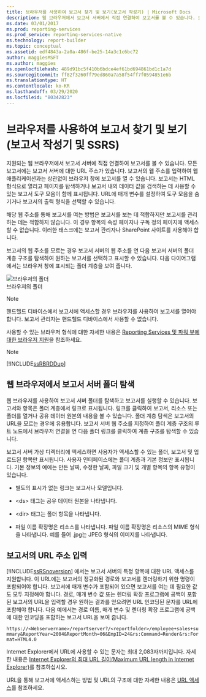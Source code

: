 ```yaml
---
title: 브라우저를 사용하여 보고서 찾기 및 보기(보고서 작성기) | Microsoft Docs
description: 웹 브라우저에서 보고서 서버에서 직접 연결하여 보고서를 볼 수 있습니다. 보고서에는 탐색하고 검색할 수 있는 보고서 도구 모음이 포함되어 있습니다.
ms.date: 03/01/2017
ms.prod: reporting-services
ms.prod_service: reporting-services-native
ms.technology: report-builder
ms.topic: conceptual
ms.assetid: edf4843a-2a0a-486f-be25-14a3c1c6bc72
author: maggiesMSFT
ms.author: maggies
ms.openlocfilehash: 489d91bc5f410b6bdce4ef61bd694861bd1c1a7d
ms.sourcegitcommit: ff82f3260ff79ed860a7a58f54ff7f0594851e6b
ms.translationtype: HT
ms.contentlocale: ko-KR
ms.lasthandoff: 03/29/2020
ms.locfileid: "80342823"
---
```

# <a name="finding-and-viewing-reports-with-a-browser-report-builder-and-ssrs"></a>브라우저를 사용하여 보고서 찾기 및 보기(보고서 작성기 및 SSRS)
  지원되는 웹 브라우저에서 보고서 서버에 직접 연결하여 보고서를 볼 수 있습니다. 모든 보고서에는 보고서 서버에 대한 URL 주소가 있습니다. 보고서의 웹 주소를 입력하여 웹 애플리케이션과는 상관없이 브라우저 창에 보고서를 열 수 있습니다. 보고서는 HTML 형식으로 열리고 페이지를 탐색하거나 보고서 내의 데이터 값을 검색하는 데 사용할 수 있는 보고서 도구 모음이 함께 표시됩니다. URL에 매개 변수를 설정하여 도구 모음을 숨기거나 보고서의 출력 형식을 선택할 수 있습니다.  
  
 해당 웹 주소를 통해 보고서를 여는 방법은 보고서를 보는 데 적합하지만 보고서를 관리하는 데는 적합하지 않습니다. 이 경우 항목의 속성 페이지나 구독 정의 페이지에 액세스할 수 없습니다. 이러한 태스크에는 보고서 관리자나 SharePoint 사이트를 사용해야 합니다.  
  
 보고서의 웹 주소를 모르는 경우 보고서 서버의 웹 주소를 연 다음 보고서 서버의 폴더 계층 구조를 탐색하여 원하는 보고서를 선택하고 표시할 수 있습니다. 다음 다이어그램에서는 브라우저 창에 표시되는 폴더 계층을 보여 줍니다.  
  
 ![브라우저의 폴더](../../reporting-services/report-builder/media/rs-browserfolder.GIF "브라우저의 폴더")  
브라우저의 폴더  
  
> [!NOTE]  
>  핸드헬드 디바이스에서 보고서에 액세스할 경우 브라우저를 사용하여 보고서를 열어야 합니다. 보고서 관리자는 핸드헬드 디바이스에서 사용할 수 없습니다.  
  
 사용할 수 있는 브라우저 형식에 대한 자세한 내용은 [Reporting Services 및 파워 뷰에 대한 브라우저 지원](../../reporting-services/browser-support-for-reporting-services-and-power-view.md)을 참조하세요.  
  
> [!NOTE]  
>  [!INCLUDE[ssRBRDDup](../../includes/ssrbrddup-md.md)]  
  
## <a name="navigating-report-server-folders-in-a-web-browser"></a>웹 브라우저에서 보고서 서버 폴더 탐색  
 웹 브라우저를 사용하여 보고서 서버 폴더를 탐색하고 보고서를 실행할 수 있습니다. 보고서와 항목은 폴더 계층에서 링크로 표시됩니다. 링크를 클릭하여 보고서, 리소스 또는 폴더를 열거나 공유 데이터 원본의 내용을 볼 수 있습니다. 폴더 계층 탐색은 보고서의 URL을 모르는 경우에 유용합니다. 보고서 서버 웹 주소를 지정하여 폴더 계층 구조의 루트 노드에서 브라우저 연결을 연 다음 폴더 링크를 클릭하여 계층 구조를 탐색할 수 있습니다.  
  
 보고서 서버 가상 디렉터리에 액세스하면 사용자가 액세스할 수 있는 폴더, 보고서 및 업로드된 항목만 표시됩니다. 사용자 인터페이스에는 폴더 계층과 기본 정보만 표시됩니다. 기본 정보의 예에는 만든 날짜, 수정한 날짜, 파일 크기 및 개별 항목의 항목 유형이 있습니다.  
  
-   별도의 표시가 없는 링크는 보고서나 모델입니다.  
  
-   \<ds> 태그는 공유 데이터 원본을 나타냅니다.  
  
-   \<dir> 태그는 폴더 항목을 나타냅니다.  
  
-   파일 이름 확장명은 리소스를 나타냅니다. 파일 이름 확장명은 리소스의 MIME 형식을 나타냅니다. 예를 들어 .jpg는 JPEG 형식의 이미지를 나타냅니다.  
  
## <a name="typing-the-url-address-of-a-report"></a>보고서의 URL 주소 입력  
 [!INCLUDE[ssRSnoversion](../../includes/ssrsnoversion-md.md)] 에서는 보고서 서버의 특정 항목에 대한 URL 액세스를 지원합니다. 이 URL에는 보고서의 정규화된 경로와 보고서를 렌더링하기 위한 명령이 포함되어야 합니다. 보고서에 매개 변수가 포함되어 있으면 보고서를 여는 데 필요한 값도 모두 지정해야 합니다. 경로, 매개 변수 값 또는 렌더링 확장 프로그램에 공백이 포함된 보고서의 URL을 입력할 경우 원하는 결과를 얻으려면 URL 인코딩된 문자를 URL에 포함해야 합니다. 다음 예에서는 경로 이름, 매개 변수 및 렌더링 확장 프로그램에 공백에 대한 인코딩을 포함하는 보고서 URL을 보여 줍니다.  
  
 `https://<Webservername>/reportserver?/<reportfolder>/employee+sales+summary&ReportYear=2004&ReportMonth=06&EmpID=24&rs:Command=Render&rs:Format=HTML4.0`  
  
 Internet Explorer에서 URL에 사용할 수 있는 문자는 최대 2,083자까지입니다. 자세한 내용은 [Internet Explorer의 최대 URL 길이(Maximum URL length in Internet Explorer)](https://support.microsoft.com/kb/208427)를 참조하십시오.  
  
 URL을 통해 보고서에 액세스하는 방법 및 URL의 구조에 대한 자세한 내용은 [URL 액세스](../../reporting-services/url-access-ssrs.md)를 참조하세요.  
  
  
